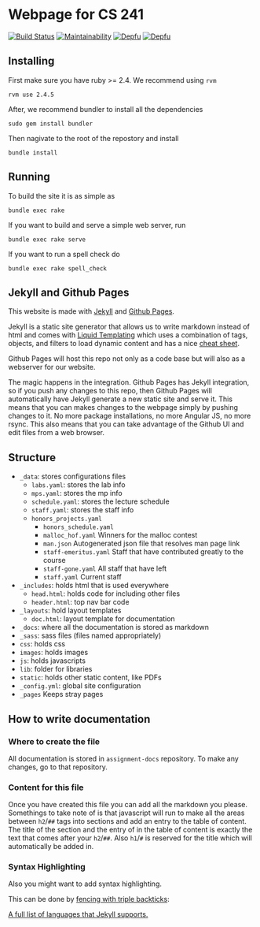 # Webpage for CS 241

[![Build Status](https://travis-ci.org/illinois-cs241/illinois-cs241.github.io.svg?branch=develop)](https://travis-ci.org/illinois-cs241/illinois-cs241.github.io)
[![Maintainability](https://api.codeclimate.com/v1/badges/6730d6ec5cacd5197398/maintainability)](https://codeclimate.com/github/illinois-cs241/illinois-cs241.github.io/maintainability)
[![Depfu](https://badges.depfu.com/badges/78ebc2831869c07b5ad540abdd03b457/status.svg)](https://depfu.com)
[![Depfu](https://badges.depfu.com/badges/78ebc2831869c07b5ad540abdd03b457/overview.svg)](https://depfu.com/github/illinois-cs241/illinois-cs241.github.io?project_id=6331)

## Installing

First make sure you have ruby >= 2.4. We recommend using `rvm`

```
rvm use 2.4.5
```

After, we recommend bundler to install all the dependencies

```
sudo gem install bundler
```

Then nagivate to the root of the repostory and install

```
bundle install
```

## Running

To build the site it is as simple as

```
bundle exec rake
```

If you want to build and serve a simple web server, run

```
bundle exec rake serve
```

If you want to run a spell check do

```
bundle exec rake spell_check
```

## Jekyll and Github Pages

This website is made with [Jekyll](https://jekyllrb.com/) and [Github Pages](https://help.github.com/articles/what-are-github-pages/).

Jekyll is a static site generator that allows us to write markdown instead of html and comes with [Liquid Templating](http://liquidmarkup.org/) which uses a combination of tags, objects, and filters to load dynamic content and has a nice [cheat sheet](http://cheat.markdunkley.com/).

Github Pages will host this repo not only as a code base but will also as a webserver for our website.

The magic happens in the integration. Github Pages has Jekyll integration, so if you push any changes to this repo, then Github Pages will automatically have Jekyll generate a new static site and serve it. This means that you can makes changes to the webpage simply by pushing changes to it. No more package installations, no more Angular JS, no more rsync. This also means that you can take advantage of the Github UI and edit files from a web browser.

## Structure

- `_data`: stores configurations files
  - `labs.yaml`: stores the lab info
  - `mps.yaml`: stores the mp info
  - `schedule.yaml`: stores the lecture schedule
  - `staff.yaml`: stores the staff info
  - `honors_projects.yaml`
	- `honors_schedule.yaml`
	- `malloc_hof.yaml` Winners for the malloc contest
	- `man.json` Autogenerated json file that resolves man page link
	- `staff-emeritus.yaml` Staff that have contributed greatly to the course
	- `staff-gone.yaml` All staff that have left
	- `staff.yaml` Current staff
- `_includes`: holds html that is used everywhere
  - `head.html`: holds code for including other files
  - `header.html`: top nav bar code
- `_layouts`: hold layout templates
  - `doc.html`: layout template for documentation
- `_docs`: where all the documentation is stored as markdown
- `_sass`: sass files (files named appropriately)
- `css`: holds css
- `images`: holds images
- `js`: holds javascripts
- `lib`: folder for libraries
- `static`: holds other static content, like PDFs
- `_config.yml`: global site configuration
- `_pages` Keeps stray pages

## How to write documentation

### Where to create the file

All documentation is stored in `assignment-docs` repository. To make any changes, go to that repository.

### Content for this file

Once you have created this file you can add all the markdown you please. Somethings to take note of is that javascript will run to make all the areas between `h2`/`##` tags into sections and add an entry to the table of content. The title of the section and the entry of in the table of content is exactly the text that comes after your `h2`/`##`. Also `h1`/`#` is reserved for the title which will automatically be added in.

### Syntax Highlighting
Also you might want to add syntax highlighting.

This can be done by [fencing with triple backticks](https://github.com/adam-p/markdown-here/wiki/Markdown-Cheatsheet/e48fe59238600be6e1ec9e4add21c513cbac86d0#code):

[A full list of languages that Jekyll supports.](https://haisum.github.io/2014/11/07/jekyll-pygments-supported-highlighters/)



